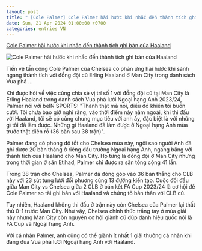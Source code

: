 ```yaml
---
layout: post
title: " [Cole Palmer] Cole Palmer hài hước khi nhắc đến thành tích ghi bàn của Haaland"
date: Sun, 21 Apr 2024 01:00:00 +0700
categories: entries VN
---
```

[Cole Palmer hài hước khi nhắc đến thành tích ghi bàn của Haaland](https://bongdaplus.vn/ngoai-hang-anh/cole-palmer-buon-cuoi-khi-nhac-den-thanh-tich-ghi-ban-cua-haaland-4285172404.html)

![Cole Palmer hài hước khi nhắc đến thành tích ghi bàn của Haaland](https://cdn.bongdaplus.vn/Assets/Media/2024/04/21/8/Haaland-Cole-Palmer.jpg)

Tiền vệ tấn công Cole Palmer của Chelsea có phản ứng hài hước khi sánh ngang thành tích với đồng đội cũ Erling Haaland ở Man City trong danh sách Vua phá ...

Khi được hỏi về việc cùng chia sẻ vị trí số 1 với đồng đội cũ tại Man City là Erling Haaland trong danh sách Vua phá lưới Ngoại hạng Anh 2023/24, Palmer nói với beIN SPORTS: "Thành thật mà nói, điều đó khiến tôi buồn cười. Tôi chưa bao giờ nghĩ rằng, vào thời điểm này năm ngoái, khi thi đấu với Haaland, tôi sẽ có cùng chung mục tiêu với anh ấy, đặc biệt là với những gì tôi đã làm được. Những gì Haaland đã làm được ở Ngoại hạng Anh mùa trước thật điên rồ (36 bàn sau 38 trận)".

Palmer đang có phong độ tốt cho Chelsea mùa này, ngôi sao người Anh đã ghi được 20 bàn thắng ở riêng đấu trường Ngoại hạng Anh, ngang bằng với thành tích của Haaland cho Man City. Họ từng là đồng đội ở Man City nhưng trong thời gian ở sân Etihad, Palmer chỉ được ra sân tổng cộng 41 lần.

Trong 38 trận cho Chelsea, Palmer đã đóng góp vào 36 bàn thắng cho CLB này với 23 sút tung lưới đối phương cùng 13 đường kiến ​​tạo. Cuộc đối đầu giữa Man City vs Chelsea giữa 2 CLB ở bán kết FA Cup 2023/24 là cơ hội để Cole Palmer so tài ghi bàn với Haaland và chứng tỏ bản thân với CLB cũ.

Tuy nhiên, Haaland không thi đấu ở trận này còn Chelsea của Palmer lại thất thủ 0-1 trước Man City. Như vậy, Chelsea chính thức trắng tay ở mùa giải này nhưng Man City còn nguyên cơ hội giành cú đúp danh hiệu quốc nội là FA Cup và Ngoại hạng Anh.

Với cá nhân Palmer, anh cũng có thể giành ít nhất 1 giải thưởng cá nhân khi đang đua Vua phá lưới Ngoại hạng Anh với Haaland.

